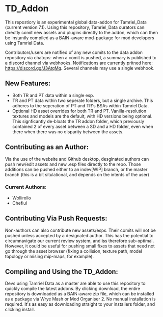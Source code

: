 # TD_Addon
This repostiory is an experimental global data-addon for Tamriel_Data (current version 7.1). Using this repository, Tamriel_Data curators can directly comit new assets and plugins directly to the addon, which can then be instantly compiled as a BAIN-aware mod-package for mod developers using Tamriel Data.  

Contributors/users are notified of any new comits to the data addon repository via chatops: when a comit is pushed, a summary is published to a discord channel via webhooks. Notifications are currently pritned here: https://discord.gg/J3AtqMq. Several channels may use a single webhook.



## New Features:
- Both TR and PT data within a single esp.
- TR and PT data within two seperate folders, but a single archive. This adheres to the seperation of PT and TR's BSAs within Tamriel Data.
- Optional HD asset overrides for both TR and PT. Vanilla-resolution textures and models are the default, with HD versions being optional. This signficantly de-bloats the TR addon folder, which previously contained 2 of every asset between a SD and a HD folder, even when there when there was no disparity between the assets.



## Contributing as an Author:
Via the use of the website and Github desktop, desginated authors can push new/edit assets and new .esp files directly to the repo. Those additions can be pushed either to an indev[WIP] branch, or the master branch (this is a bit situlational, and depends on the intents of the user)

### Current Authors:
- Wollirollo
- Cheflul



## Contributing Via Push Requests:
Non-authors can also contribute new assets/esps. Their comits will not be pushed unless accepted by a designated author. This has the potential to circumnavigate our current review system, and iss therefore sub-optimal. However, it could be useful for pushing small fixes to assets that need not go through the asset browser (fixing a collision, texture path, model topology or mising mip-maps, for example). 



## Compiling and Using the TD_Addon:
Devs using Tamriel Data as a master are able to use this repository to quickly compile the latest addons. By clicking download, the entire repository is downloaded as a BAIN-aware zip file, which can be installed as a package via Wrye Mash or Mod Organiser 2. No manual installation is required. It's as easy as downloading straight to your installers folder, and clicking install.

